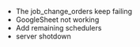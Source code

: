 - The job_change_orders keep failing
- GoogleSheet not working
- Add remaining schedulers
- server shotdown